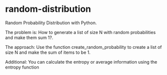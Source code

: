 random-distribution
===================

Random Probability Distribution with Python.

The problem is:
  How to generate a list of size N with random probabilities and make them sum 1?.

The approach:
  Use the function create_random_probability to create a list of size N and make the sum of items to be 1.

Additional:
  You can calculate the entropy or average information using the entropy function
